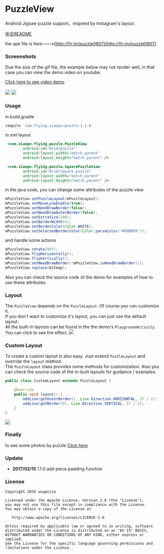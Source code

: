 # PuzzleView
Android Jigsaw puzzle support，inspired by Instagram's layout.

[中文README](https://github.com/wuapnjie/PuzzleView/blob/master/README_CN.md)

the apk file is here--->[http://fir.im/puzzle0607](http://fir.im/puzzle0607)

### Screenshots
Due the size of the gif file, the example below may not render well, in that case you can view the demo video on youtube.

[Click here to see video demo](https://www.youtube.com/watch?v=jfOJCh-uDIo)
</br>
</br>
![](https://github.com/wuapnjie/PuzzleView/blob/master/screenshots/screenshot1.png)
![](https://github.com/wuapnjie/PuzzleView/blob/master/screenshots/screenshot2.png)

### Usage
in build.gradle
```gradle
compile 'com.flying.xiaopo:puzzle:1.1.0'
```

in xml layout
```xml
 <com.xiaopo.flying.puzzle.PuzzleView
        android:id="@+id/puzzle"
        android:layout_width="match_parent"
        android:layout_height="match_parent" />

 <com.xiaopo.flying.puzzle.SquarePuzzleView
        android:id="@+id/square_puzzle"
        android:layout_width="match_parent"
        android:layout_height="match_parent" />
```

in the java code, you can change some attributes of the puzzle view
```java
mPuzzleView.setPuzzleLayout(mPuzzleLayout);
mPuzzleView.setMoveLineEnable(true);
mPuzzleView.setNeedDrawBorder(false);
mPuzzleView.setNeedDrawOuterBorder(false);
mPuzzleView.setExtraSize(100);
mPuzzleView.setBorderWidth(4);
mPuzzleView.setBorderColor(Color.WHITE);
mPuzzleView.setSelectedBorderColor(Color.parseColor("#99BBFB"));
```
and handle some actions
```java
mPuzzleView.rotate(90f);
mPuzzleView.flipHorizontally();
mPuzzleView.flipVertically();
mPuzzleView.setNeedDrawBorder(!mPuzzleView.isNeedDrawBorder());
mPuzzleView.replace(bitmap);
```

Also you can check the source code of the demo for examples of how to use these attributes.

### Layout
The `PuzzleView` depends on the `PuzzleLayout`. Of course you can customize it.
</br>
If you don't want to customize it's layout, you can just use the default layout.
</br>
All the built-in layouts can be found in the the demo's `PlaygroundActivity`. You can click to see the effect.
![](https://github.com/wuapnjie/PuzzleView/blob/master/screenshots/screenshot3.png)

### Custom Layout
To create a custom layout is also easy. Just extend `PuzzleLayout` and override the `layout` method.
</br>
The `PuzzleLayout` class provides some methods for customization.
Also you can check the source code of the in-built layouts for guidance / examples.
```java
public class CustomLayout extends PuzzleLayout {

    @Override
    public void layout() {
        addLine(getOuterBorder(), Line.Direction.HORIZONTAL, 1f / 2);
        addLine(getBorder(0), Line.Direction.VERTICAL, 1f / 2);
    }
}
```

![](https://github.com/wuapnjie/PuzzleView/blob/master/screenshots/puzzle.png)

### Finally
to see some photos by puzzle
[Click here](http://weibo.com/5350471787/E54jjxzlI)

### Update
* **2017/02/15**  1.1.0 add piece padding function 

### License

    Copyright 2016 wuapnjie

    Licensed under the Apache License, Version 2.0 (the "License");
    you may not use this file except in compliance with the License.
    You may obtain a copy of the License at

       http://www.apache.org/licenses/LICENSE-2.0

    Unless required by applicable law or agreed to in writing, software
    distributed under the License is distributed on an "AS IS" BASIS,
    WITHOUT WARRANTIES OR CONDITIONS OF ANY KIND, either express or implied.
    See the License for the specific language governing permissions and
    limitations under the License.


